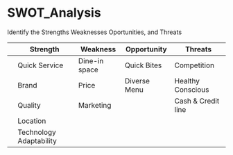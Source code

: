 # SWOT_Analysis
Identify the Strengths Weaknesses Oportunities, and Threats

| | Strength | Weakness | Opportunity | Threats |
|-|-----------------|-----------|----------------|---------------|
| |Quick Service | Dine-in space | Quick Bites | Competition |
| |Brand         | Price         | Diverse Menu| Healthy Conscious  |
| |Quality       | Marketing     |             | Cash & Credit line |
| |Location      |               |             |  |
| |Technology Adaptability |     |             |  |
